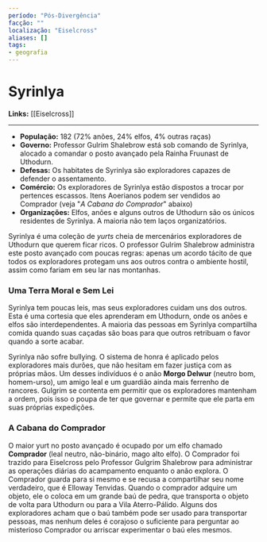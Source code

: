 ```yaml
---
período: "Pós-Divergência"
facção: ""
localização: "Eiselcross"
aliases: []
tags:
- geografia
---
```


# **Syrinlya**

**Links:** [[Eiselcross]]

---
- **População:** 182 (72% anões, 24% elfos, 4% outras raças)
- **Governo:** Professor Gulrim Shalebrow está sob comando de Syrinlya, alocado a comandar o posto avançado pela Rainha Fruunast de Uthodurn.
- **Defesas:** Os habitates de Syrinlya são exploradores capazes de defender o assentamento.
- **Comércio:** Os exploradores de Syrinlya estão dispostos a trocar por pertences escassos. Itens Aoerianos podem ser vendidos ao Comprador (veja "*A Cabana do Comprador*" abaixo)
- **Organizações:** Elfos, anões e alguns outros de Uthodurn são os únicos residentes de Syrinlya. A maioria não tem laços organizatórios.

Syrinlya é uma coleção de *yurts* cheia de mercenários exploradores de Uthodurn que querem ficar ricos. O professor Gulrim Shalebrow administra este posto avançado com poucas regras: apenas um acordo tácito de que todos os exploradores protegam uns aos outros contra o ambiente hostil, assim como fariam em seu lar nas montanhas.

### **Uma Terra Moral e Sem Lei**
Syrinlya tem poucas leis, mas seus exploradores cuidam uns dos outros. Esta é uma cortesia que eles aprenderam em Uthodurn, onde os anões e elfos são interdependentes. A maioria das pessoas em Syrinlya compartilha comida quando suas caçadas são boas para que outros retribuam o favor quando a sorte acabar.

Syrinlya não sofre bullying. O sistema de honra é aplicado pelos exploradores mais durões, que não hesitam em fazer justiça com as próprias mãos. Um desses indivíduos é o anão **Morgo Delwur** (neutro bom, homem-urso), um amigo leal e um guardião ainda mais ferrenho de rancores. Gulgrim se contenta em permitir que os exploradores mantenham a ordem, pois isso o poupa de ter que governar e permite que ele parta em suas próprias expedições.

### **A Cabana do Comprador**
O maior yurt no posto avançado é ocupado por um elfo chamado **Comprador** (leal neutro, não-binário, mago alto elfo). O Comprador foi trazido para Eiselcross pelo Professor Gulgrim Shalebrow para administrar as operações diárias do acampamento enquanto o anão explora. O Comprador guarda para si mesmo e se recusa a compartilhar seu nome verdadeiro, que é Elloway Tenvidas. Quando o comprador adquire um objeto, ele o coloca em um grande baú de pedra, que transporta o objeto de volta para Uthodurn ou para a Vila Aterro-Pálido. Alguns dos exploradores acham que o baú também pode ser usado para transportar pessoas, mas nenhum deles é corajoso o suficiente para perguntar ao misterioso Comprador ou arriscar experimentar o baú eles mesmos.